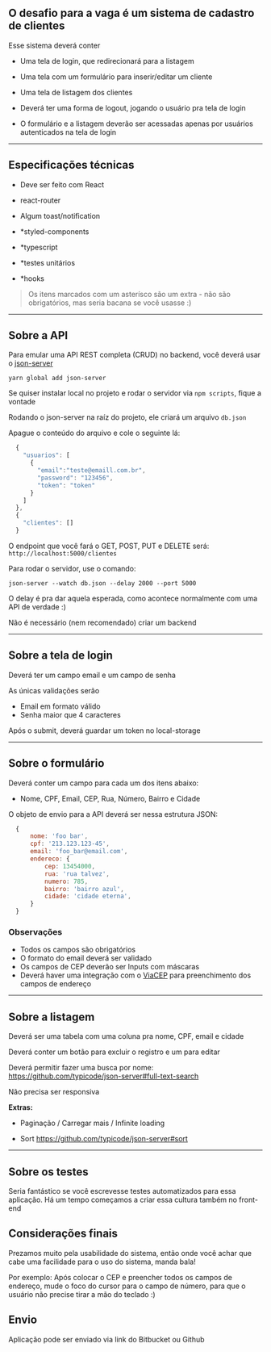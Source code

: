 ## **O desafio para a vaga é um sistema de cadastro de clientes**

Esse sistema deverá conter

- Uma tela de login, que redirecionará para a listagem

- Uma tela com um formulário para inserir/editar um cliente

- Uma tela de listagem dos clientes

- Deverá ter uma forma de logout, jogando o usuário pra tela de login

- O formulário e a listagem deverão ser acessadas apenas por usuários autenticados na tela de login
  
---

## Especificações técnicas

- Deve ser feito com React

- react-router

- Algum toast/notification

- *styled-components

- *typescript

- *testes unitários

- *hooks

> Os itens marcados com um asterísco são um extra - não são obrigatórios, mas seria bacana se você usasse :)

---

## Sobre a API

Para emular uma API REST completa (CRUD) no backend, você deverá usar o [json-server](https://github.com/typicode/json-server)

`yarn global add json-server`

Se quiser instalar local no projeto e rodar o servidor via `npm scripts`, fique a vontade

Rodando o json-server na raíz do projeto, ele criará um arquivo `db.json`

Apague o conteúdo do arquivo e cole o seguinte lá:

```js
  {
    "usuarios": [
      {
        "email":"teste@emaill.com.br",
        "password": "123456", 
        "token": "token"
      }
    ]
  },
  {
    "clientes": []
  }
```

O endpoint que você fará o GET, POST, PUT e DELETE será: `http://localhost:5000/clientes`

Para rodar o servidor, use o comando:

`json-server --watch db.json --delay 2000 --port 5000`

O delay é pra dar aquela esperada, como acontece normalmente com uma API de verdade :)

Não é necessário (nem recomendado) criar um backend

---

## Sobre a tela de login

Deverá ter um campo email e um campo de senha

As únicas validações serão

- Email em formato válido
- Senha maior que 4 caracteres

Após o submit, deverá guardar um token no local-storage

---

## Sobre o formulário

Deverá conter um campo para cada um dos itens abaixo:

- Nome, CPF, Email, CEP, Rua, Número, Bairro e Cidade

O objeto de envio para a API deverá ser nessa estrutura JSON:

```js
  {
      nome: 'foo bar',
      cpf: '213.123.123-45',
      email: 'foo_bar@email.com',
      endereco: {
          cep: 13454000,
          rua: 'rua talvez',
          numero: 785,
          bairro: 'bairro azul',
          cidade: 'cidade eterna',
      }
  }
```

### Observações

- Todos os campos são obrigatórios
- O formato do email deverá ser validado
- Os campos de CEP deverão ser Inputs com máscaras
- Deverá haver uma integração com o [ViaCEP](https://viacep.com.br/) para preenchimento dos campos de endereço

---

## Sobre a listagem

Deverá ser uma tabela com uma coluna pra nome, CPF, email e cidade

Deverá conter um botão para excluir o registro e um para editar

Deverá permitir fazer uma busca por nome: <https://github.com/typicode/json-server#full-text-search>

Não precisa ser responsiva

**Extras:**

- Paginação / Carregar mais / Infinite loading

- Sort <https://github.com/typicode/json-server#sort>

---

## Sobre os testes

Seria fantástico se você escrevesse testes automatizados para essa aplicação. Há um tempo começamos a criar essa cultura também no front-end

## Considerações finais

Prezamos muito pela usabilidade do sistema, então onde você achar que cabe uma facilidade para o uso do sistema, manda bala!

Por exemplo: Após colocar o CEP e preencher todos os campos de endereço, mude o foco do cursor para o campo de número, para que o usuário não precise tirar a mão do teclado :)

## Envio

Aplicação pode ser enviado via link do Bitbucket ou Github
